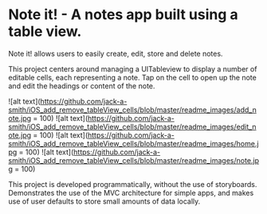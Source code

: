 # Note it! - A notes app built using a table view.
Note it! allows users to easily create, edit, store and delete notes. 

This project centers around managing a UITableview to display a number of editable cells, each representing a note. Tap on the cell to open up the note and edit the headings or content of the note.

![alt text](https://github.com/jack-a-smith/iOS_add_remove_tableView_cells/blob/master/readme_images/add_note.jpg = 100)
![alt text](https://github.com/jack-a-smith/iOS_add_remove_tableView_cells/blob/master/readme_images/edit_note.jpg = 100)
![alt text](https://github.com/jack-a-smith/iOS_add_remove_tableView_cells/blob/master/readme_images/home.jpg = 100)
![alt text](https://github.com/jack-a-smith/iOS_add_remove_tableView_cells/blob/master/readme_images/note.jpg = 100)

This project is developed programmatically, without the use of storyboards. Demonstrates the use of the MVC architecture for simple apps, and makes use of user defaults to store small amounts of data locally.
